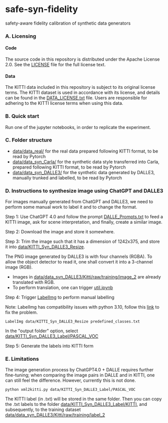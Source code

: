 # safe-syn-fidelity
safety-aware fidelity calibration of synthetic data generators

### A. Licensing

#### Code
The source code in this repository is distributed under the Apache License 2.0. See the [LICENSE](./LICENSE) file for the full license text.

#### Data
The KITTI data included in this repository is subject to its original license terms. The KITTI dataset is used in accordance with its license, and details can be found in the [DATA_LICENSE.txt](./DATA_LICENSE.txt) file. Users are responsible for adhering to the KITTI license terms when using this data.

### B. Quick start

Run one of the jupyter notebooks, in order to replicate the experiment. 

### C. Folder structure

* [data/data_real/](data/data_real/) for the real data prepared following KITTI format, to be read by Pytorch
* [data/data_syn_Carla/](data/data_syn_Carla/) for the synthetic data style transferred into Carla, prepared following KITTI format, to be read by Pytorch
* [data/data_syn_DALLE3/](data/data_syn_DALLE3/) for the synthetic data generated by DALLE3, manually trunked and labelled, to be read by Pytorch

### D. Instructions to synthesize image using ChatGPT and DALLE3

For images manually generated from ChatGPT and DALLE3, we need to perform some manual work to label it and to change the format.

Step 1: Use ChatGPT 4.0 and follow the prompt [DALLE_Prompts.txt](DALLE_Prompts.txt) to feed a KITTI image, ask for scene interpretation, and finally, create a similar image.

Step 2: Download the image and store it somewhere. 

Step 3: Trim the image such that it has a dimension of 1242x375, and store it into [data/KITTI_Syn_DALLE3_Resize](data/KITTI_Syn_DALLE3_Resize). 

The PNG image generated by DALLE3 is with four channels (RGBA). To allow the object detector to read it, one shall convert it into a 3-channel image (RGB). 
* Images in [data/data_syn_DALLE3/Kitti/raw/training/image_2](data/data_syn_DALLE3/Kitti/raw/training/image_2) are already translated with RGB.
* To perform translation, one can trigger [util.ipynb](util.ipynb)

Step 4: Trigger [LabelImg](https://pypi.org/project/labelImg/1.4.0/) to perform manual labelling

Note: LabelImg has compatibility issues with python 3.10, follow this [link](https://github.com/HumanSignal/labelImg/issues/872#issuecomment-1309017766) to fix the problem.

```console
LabelImg data/KITTI_Syn_DALLE3_Resize predefined_classes.txt
```

In the "output folder" option, select [data/KITTI_Syn_DALLE3_Label/PASCAL_VOC](data/KITTI_Syn_DALLE3_Label/PASCAL_VOC)

Step 5: Generate the labels into KITTI form

### E. Limitations

The image generation process by ChatGPT4.0 + DALLE requires further fine-tuning; when comparing the image pairs in DALLE and in KITTI, one can still feel the difference. However, currently this is not done. 
```console
python xml2kitti.py data/KITTI_Syn_DALLE3_Label/PASCAL_VOC
```

The KITTI label (in .txt) will be stored in the same folder. Then you can copy the .txt labels to the folder [data/KITTI_Syn_DALLE3_Label/KITTI](data/KITTI_Syn_DALLE3_Label/KITTI), and subsequently, to the training dataset [data/data_syn_DALLE3/Kitti/raw/training/label_2](data/data_syn_DALLE3/Kitti/raw/training/label_2)
